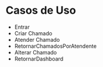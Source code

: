 # Casos de Uso
- Entrar
- Criar Chamado
- Atender Chamado
- RetornarChamadosPorAtendente
- Alterar Chamado
- RetornarDashboard
